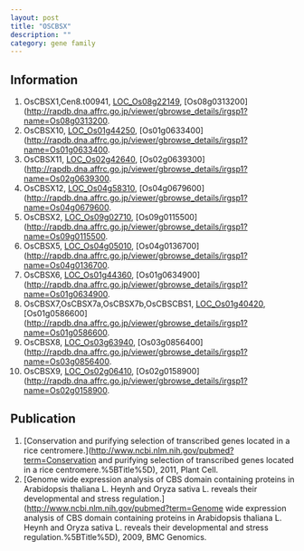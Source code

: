 ```yaml
---
layout: post
title: "OSCBSX"
description: ""
category: gene family
---
```


## Information
1. OsCBSX1,Cen8.t00941, [LOC_Os08g22149](http://rice.plantbiology.msu.edu/cgi-bin/ORF_infopage.cgi?orf=LOC_Os08g22149), [Os08g0313200](http://rapdb.dna.affrc.go.jp/viewer/gbrowse_details/irgsp1?name=Os08g0313200.
2. OsCBSX10, [LOC_Os01g44250](http://rice.plantbiology.msu.edu/cgi-bin/ORF_infopage.cgi?orf=LOC_Os01g44250), [Os01g0633400](http://rapdb.dna.affrc.go.jp/viewer/gbrowse_details/irgsp1?name=Os01g0633400.
3. OsCBSX11, [LOC_Os02g42640](http://rice.plantbiology.msu.edu/cgi-bin/ORF_infopage.cgi?orf=LOC_Os02g42640), [Os02g0639300](http://rapdb.dna.affrc.go.jp/viewer/gbrowse_details/irgsp1?name=Os02g0639300.
4. OsCBSX12, [LOC_Os04g58310](http://rice.plantbiology.msu.edu/cgi-bin/ORF_infopage.cgi?orf=LOC_Os04g58310), [Os04g0679600](http://rapdb.dna.affrc.go.jp/viewer/gbrowse_details/irgsp1?name=Os04g0679600.
5. OsCBSX2, [LOC_Os09g02710](http://rice.plantbiology.msu.edu/cgi-bin/ORF_infopage.cgi?orf=LOC_Os09g02710), [Os09g0115500](http://rapdb.dna.affrc.go.jp/viewer/gbrowse_details/irgsp1?name=Os09g0115500.
6. OsCBSX5, [LOC_Os04g05010](http://rice.plantbiology.msu.edu/cgi-bin/ORF_infopage.cgi?orf=LOC_Os04g05010), [Os04g0136700](http://rapdb.dna.affrc.go.jp/viewer/gbrowse_details/irgsp1?name=Os04g0136700.
7. OsCBSX6, [LOC_Os01g44360](http://rice.plantbiology.msu.edu/cgi-bin/ORF_infopage.cgi?orf=LOC_Os01g44360), [Os01g0634900](http://rapdb.dna.affrc.go.jp/viewer/gbrowse_details/irgsp1?name=Os01g0634900.
8. OsCBSX7,OsCBSX7a,OsCBSX7b,OsCBSCBS1, [LOC_Os01g40420](http://rice.plantbiology.msu.edu/cgi-bin/ORF_infopage.cgi?orf=LOC_Os01g40420), [Os01g0586600](http://rapdb.dna.affrc.go.jp/viewer/gbrowse_details/irgsp1?name=Os01g0586600.
9. OsCBSX8, [LOC_Os03g63940](http://rice.plantbiology.msu.edu/cgi-bin/ORF_infopage.cgi?orf=LOC_Os03g63940), [Os03g0856400](http://rapdb.dna.affrc.go.jp/viewer/gbrowse_details/irgsp1?name=Os03g0856400.
10. OsCBSX9, [LOC_Os02g06410](http://rice.plantbiology.msu.edu/cgi-bin/ORF_infopage.cgi?orf=LOC_Os02g06410), [Os02g0158900](http://rapdb.dna.affrc.go.jp/viewer/gbrowse_details/irgsp1?name=Os02g0158900.

## Publication
1. [Conservation and purifying selection of transcribed genes located in a rice centromere.](http://www.ncbi.nlm.nih.gov/pubmed?term=Conservation and purifying selection of transcribed genes located in a rice centromere.%5BTitle%5D), 2011, Plant Cell.
2. [Genome wide expression analysis of CBS domain containing proteins in Arabidopsis thaliana L. Heynh and Oryza sativa L. reveals their developmental and stress regulation.](http://www.ncbi.nlm.nih.gov/pubmed?term=Genome wide expression analysis of CBS domain containing proteins in Arabidopsis thaliana L. Heynh and Oryza sativa L. reveals their developmental and stress regulation.%5BTitle%5D), 2009, BMC Genomics.



